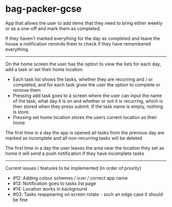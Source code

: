 # bag-packer-gcse
App that allows the user to add items that they need to bring either weekly or as a one-off and mark them as completed.

If they haven't marked everything for the day as completed and leave the house a notification reminds them to check if they have remembered everything.

___

On the home screen the user has the option to view the lists for each day, add a task or set their home location
 - Each task list shows the tasks, whether they are recurring and / or completed, and for each task gives the user the option to complete or remove them
 - Pressing add task goes to a screen where the user can input the name of the task, what day it is on and whether or not it is recurring, which is then stored when they press submit. If the task name is empty, nothing is store.
 - Pressing set home location stores the users current location as their home
   
The first time in a day the app is opened all tasks from the previous day are marked as incomplete and all non-recurring tasks will be deleted

The first time in a day the user leaves the area near the location they set as home it will send a push notification if they have incomplete tasks

___

Current issues / features to be implemented (in order of priority)
 - #12: Adding colour schemes / icon / correct app name
 - #13: Notification goes to tasks list page
 - #14: Location works in background
 - #03: Tasks reappearing on screen rotate - such an edge case it should be fine
